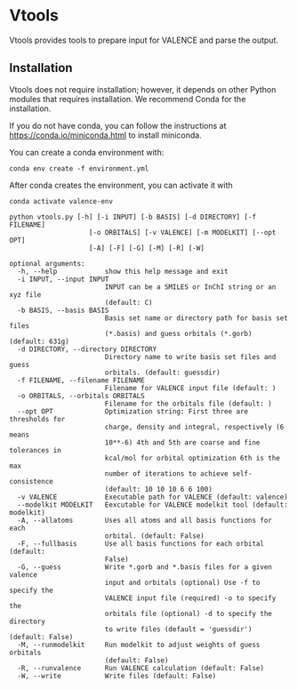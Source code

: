 # Vtools

Vtools provides tools to prepare input for VALENCE and parse the output. 


## Installation
Vtools does not require installation; however,
it depends on other Python modules that requires installation. 
We recommend Conda for the installation.

If you do not have conda, you can follow the instructions at
https://conda.io/miniconda.html to install miniconda.

You can create a conda environment with:

```
conda env create -f environment.yml
```
After conda creates the environment, you can activate it with
```
conda activate valence-env
```

```
python vtools.py [-h] [-i INPUT] [-b BASIS] [-d DIRECTORY] [-f FILENAME]
                    [-o ORBITALS] [-v VALENCE] [-m MODELKIT] [--opt OPT]
                    [-A] [-F] [-G] [-M] [-R] [-W]

optional arguments:
  -h, --help            show this help message and exit
  -i INPUT, --input INPUT
                        INPUT can be a SMILES or InChI string or an xyz file
                        (default: C)
  -b BASIS, --basis BASIS
                        Basis set name or directory path for basis set files
                        (*.basis) and guess orbitals (*.gorb) (default: 631g)
  -d DIRECTORY, --directory DIRECTORY
                        Directory name to write basis set files and guess
                        orbitals. (default: guessdir)
  -f FILENAME, --filename FILENAME
                        Filename for VALENCE input file (default: )
  -o ORBITALS, --orbitals ORBITALS
                        Filename for the orbitals file (default: )
  --opt OPT             Optimization string: First three are thresholds for
                        charge, density and integral, respectively (6 means
                        10**-6) 4th and 5th are coarse and fine tolerances in
                        kcal/mol for orbital optimization 6th is the max
                        number of iterations to achieve self-consistence
                        (default: 10 10 10 6 6 100)
  -v VALENCE            Executable path for VALENCE (default: valence)
  --modelkit MODELKIT   Eexcutable for VALENCE modelkit tool (default: modelkit)
  -A, --allatoms        Uses all atoms and all basis functions for each
                        orbital. (default: False)
  -F, --fullbasis       Use all basis functions for each orbital (default:
                        False)
  -G, --guess           Write *.gorb and *.basis files for a given valence
                        input and orbitals (optional) Use -f to specify the
                        VALENCE input file (required) -o to specify the
                        orbitals file (optional) -d to specify the directory
                        to write files (default = 'guessdir') (default: False)
  -M, --runmodelkit     Run modelkit to adjust weights of guess orbitals
                        (default: False)
  -R, --runvalence      Run VALENCE calculation (default: False)
  -W, --write           Write files (default: False)
````
